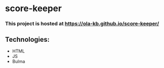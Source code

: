 # score-keeper

### This project is hosted at https://ola-kb.github.io/score-keeper/


## Technologies: 
* HTML 
* JS 
* Bulma

